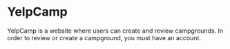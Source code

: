 # YelpCamp
YelpCamp is a website where users can create and review campgrounds. In order to review or create a campground, you must have an account. 
